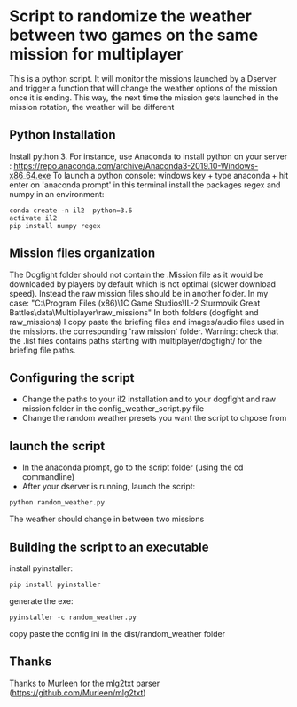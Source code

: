 # Script to randomize the weather between two games on the same mission for multiplayer

This is a python script. It will monitor the missions launched by a Dserver and trigger a function that will change the weather options of the mission once it is ending.
This way, the next time the mission gets launched in the mission rotation, the weather will be different

## Python Installation
Install python 3. For instance, use Anaconda to install python on your server :
https://repo.anaconda.com/archive/Anaconda3-2019.10-Windows-x86_64.exe
To launch a python console: windows key + type anaconda + hit enter on  'anaconda prompt' 
in this terminal install the packages regex and numpy in an environment:
```
conda create -n il2  python=3.6
activate il2
pip install numpy regex
```

## Mission files organization  
The Dogfight folder should not contain the .Mission file as it would be downloaded by players by default which is not optimal (slower download speed).
Instead the raw mission files should be in another folder. In my case:
 "C:\\Program Files (x86)\\1C Game Studios\IL-2 Sturmovik Great Battles\\data\\Multiplayer\\raw_missions"
In both folders (dogfight and raw_missions) I copy paste the  briefing files and images/audio files used in the missions.
the corresponding 'raw mission' folder. Warning: check that the .list files contains paths starting with multiplayer/dogfight/
for the briefing file paths.  


## Configuring the script
* Change the paths to your il2 installation and to your dogfight and raw mission folder in the config_weather_script.py file
* Change the random weather presets you want the script to chpose from

## launch the script 
* In the anaconda prompt, go to the script folder (using the cd commandline)
* After your dserver is running, launch the script: 
```
python random_weather.py
```
The weather should change in between two missions

## Building the script to an executable
install pyinstaller:
```
pip install pyinstaller
```
generate the exe:
```
pyinstaller -c random_weather.py
```
copy paste the config.ini in the dist/random_weather folder


## Thanks

Thanks to Murleen for the mlg2txt parser (https://github.com/Murleen/mlg2txt)


 
